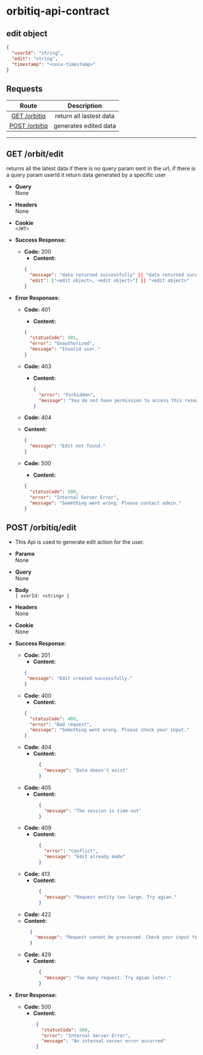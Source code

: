 # orbitiq-api-contract


## edit object

```json
{
  "userId": "string",
  "edit": "string",
  "timestamp": "<unix-timestamp>"
}
```

## **Requests**

|            Route             |        Description        |
| :--------------------------: | :-----------------------: |
| [GET /orbitiq](#get-orbit-edit) | return all lastest data |
[POST /orbitiq](#post-orbit-edit) | generates edited data |
---

## **GET /orbit/edit**
returns all the latest data if there is no query param sent in the url, if there is a query param userId it return data generated by a specific user
- **Query**\
  None
- **Headers**  
  None
- **Cookie**  
  `<JWT>`

- **Success Response:**

  - **Code:** 200
    - **Content:**
    ```json
    {
      "message": "data returned successfully" || "data returned successfully",
      "edit": ["<edit object>, <edit object>"] || "<edit object>" 
    }
       ```

- **Error Responses:**
  - **Code:** 401
    - **Content:**
    ```json
    {
      "statusCode": 401,
      "error": "Unauthorized",
      "message": "Invalid user."
    }
    ```
  - **Code:** 403

    - **Content:**
      ```json
      {
        "error": "Forbidden",
        "message": "You do not have permission to access this resource."
      }
      ```
   - **Code:** 404

    - **Content:**
      ```json
      {
        "message": "Edit not found."
      }
      ```
  - **Code:** 500
    - **Content:**
    ```json
    {
      "statusCode": 500,
      "error": "Internal Server Error",
      "message": "Something went wrong. Please contact admin."
    }
    ```

## **POST /orbitiq/edit**

- This Api is used to generate edit action for the user.

- **Params**\
    None
- **Query**\
    None
- **Body**\
   `{ userId: <string> }`
- **Headers**\
    None
- **Cookie**\
    None
- **Success Response:**
    - **Code:** 201
        - **Content:** 
        ```json
       {
         "message": "Edit created successfully."
       }
      ```
  - **Code:** 400
    - **Content:**
    ```json
    {
      "statusCode": 400,
      "error": "Bad request",
      "message": "Something went wrong. Please check your input."
    }
      ```
  - **Code:** 404
    - **Content:**
      ```json
        { 
          "message": "Data doesn't exist"
        }
      ```
  - **Code:** 405
    - **Content:**
      ```json
        { 
          "message": "The session is time-out"
        }
      ```
  - **Code:** 409
    - **Content:**
      ```json
        { 
          "error": "Conflict",
          "message": "Edit already made"  
        }
      ```
  - **Code:** 413
    - **Content:**
      ```json
        { 
          "message": "Request entity too large. Try agian."  
        }
      ```
   - **Code:** 422
    - **Content:**
      ```json
        { 
          "message": "Request cannot be processed. Check your input format."
        }
      ```  
  - **Code:** 429
    - **Content:**
      ```json
        { 
          "message": "Too many request. Try agian later."  
        }
      ```

- **Error Response:**
    - **Code:** 500
        - **Content:**
          ```json
           { 
             "statusCode": 500,
             "error": "Internal Server Error", 
             "message": "An internal server error occurred"
           }
      ```